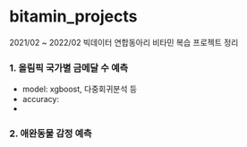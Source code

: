 # bitamin_projects

2021/02 ~ 2022/02
빅데이터 연합동아리 비타민 복습 프로젝트 정리

### 1. 올림픽 국가별 금메달 수 예측
-  model: xgboost, 다중회귀분석 등
- accuracy:
- 



### 2. 애완동물 감정 예측 

